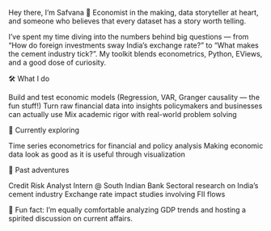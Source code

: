Hey there, I’m Safvana 👋
Economist in the making, data storyteller at heart, and someone who believes that every dataset has a story worth telling.

I’ve spent my time diving into the numbers behind big questions — from “How do foreign investments sway India’s exchange rate?” to “What makes the cement industry tick?”. My toolkit blends econometrics, Python, EViews, and a good dose of curiosity.

🛠 What I do

Build and test economic models (Regression, VAR, Granger causality — the fun stuff!)
Turn raw financial data into insights policymakers and businesses can actually use
Mix academic rigor with real-world problem solving

🌱 Currently exploring

Time series econometrics for financial and policy analysis
Making economic data look as good as it is useful through visualization

💼 Past adventures

Credit Risk Analyst Intern @ South Indian Bank
Sectoral research on India’s cement industry
Exchange rate impact studies involving FII flows

📌 Fun fact: I’m equally comfortable analyzing GDP trends and hosting a spirited discussion on current affairs.
